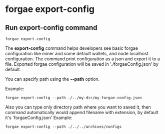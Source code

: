 # forgae export-config

## Run export-config command

```text
forgae export-config 
```

The **export-config** command helps developers see basic forgae configuration like miner and some default wallets, and node localhost configuration. The command print configuration as a json and export it to a file. Exported forgae configuration will be saved in './forgaeConfig.json' by default.

You can specify path using the **--path** option.

Example:

```text
forgae export-config --path ./../my-dir/my-forgae-config.json
```

Also you can type only directory path where you want to saved it, then command automatically would append filename with extension, by default it's 'forgaeConfig.json'
Example:

```text
forgae export-config --path ./../../archives/configs
```